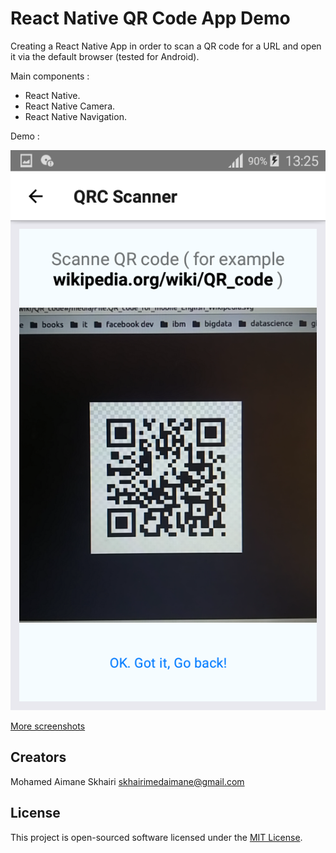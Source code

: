 # React Native QR Code App Demo

Creating a React Native App in order to scan a QR code for a URL and open it via the default browser (tested for Android).

Main components :

- React Native.
- React Native Camera.
- React Native Navigation.

Demo :

![demo1](./screenshots/Screenshot_2018-08-16-13-25-28.png)

[More screenshots](/screenshots/)

## Creators

  Mohamed Aimane Skhairi
  skhairimedaimane@gmail.com

## License

This project is open-sourced software licensed under the [MIT License](https://opensource.org/licenses/MIT).

